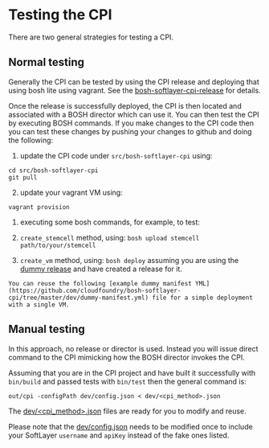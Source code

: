 # Testing the CPI

There are two general strategies for testing a CPI.

## Normal testing

Generally the CPI can be tested by using the CPI release and deploying that using bosh lite using vagrant. See the [bosh-softlayer-cpi-release](http://github.com/cloudfoundry/bosh-softlayer-cpi-release/tree/master/README.md) for details.

Once the release is successfully deployed, the CPI is then located and associated with a BOSH director which can use it. You can then test the CPI by executing BOSH commands. If you make changes to the CPI code then you can test these changes by pushing your changes to github and doing the following:

1. update the CPI code under `src/bosh-softlayer-cpi` using:
  ```
  cd src/bosh-softlayer-cpi
  git pull
  ```

2. update your vagrant VM using:
  ```
  vagrant provision
  ```

1. executing some bosh commands, for example, to test:
  1. `create_stemcell` method, using: 
    ```
    bosh upload stemcell path/to/your/stemcell
    ```
  
  2. `create_vm` method, using: 
    ```
    bosh deploy
    ``` 
    assuming you are using the [dummy release](https://github.com/pivotal-cf-experimental/dummy-boshrelease) and have     created a release for it. 
    
    You can reuse the following [example dummy manifest YML](https://github.com/cloudfoundry/bosh-softlayer-cpi/tree/master/dev/dummy-manifest.yml) file for a simple deployment with a single VM.

## Manual testing

In this approach, no release or director is used. Instead you will issue direct command to the CPI mimicking how the BOSH director invokes the CPI. 

Assuming that you are in the CPI project and have built it successfully with `bin/build` and passed tests with `bin/test` then the general command is:

```
out/cpi -configPath dev/config.json < dev/<cpi_method>.json
```

The [dev/<cpi_method>.json](https://github.com/cloudfoundry/bosh-softlayer-cpi/tree/master/dev) files are ready for you to modify and reuse.

Please note that the [dev/config.json](https://github.com/cloudfoundry/bosh-softlayer-cpi/tree/master/dev/config.json) needs to be modified once to include your SoftLayer `username` and `apiKey` instead of the fake ones listed.
